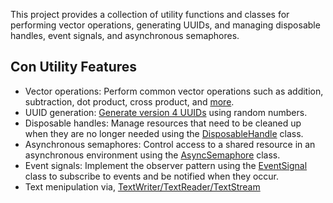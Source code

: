 This project provides a collection of utility functions and classes for performing vector operations, generating UUIDs, and managing disposable handles, event signals, and asynchronous semaphores.

## Con Utility Features

- Vector operations: Perform common vector operations such as addition, subtraction, dot product, cross product, and [more](./Docs/con-utils/VectorMethods.md).
- UUID generation: [Generate version 4 UUIDs](./About/UUID.md) using random numbers.
- Disposable handles: Manage resources that need to be cleaned up when they are no longer needed using the [DisposableHandle](./Docs/con-utils/DisposableHandle.md) class.
- Asynchronous semaphores: Control access to a shared resource in an asynchronous environment using the [AsyncSemaphore](./Docs/con-utils/AsyncSemaphore.md) class.
- Event signals: Implement the observer pattern using the [EventSignal](./About/EventSignal.md) class to subscribe to events and be notified when they occur.
- Text menipulation via, [TextWriter/TextReader/TextStream](./Docs/con-utils/TextStream.md)